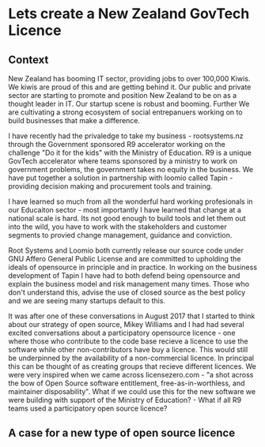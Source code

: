 # Lets create a New Zealand GovTech Licence

## Context
New Zealand has booming IT sector, providing jobs to over 100,000 Kiwis. We kiwis are proud of this and are getting behind it. Our public and private sector are starting to promote and position New Zealand to be on as a thought leader in IT. Our startup scene is robust and booming. Further We are cultivating a strong ecosystem of social entrepanuers working on to build businesses that make a difference. 

I have recently had the privaledge to take my business - rootsystems.nz through the Government sponsored R9 accelerator working on the challenge "Do it for the kids" with the Ministry of Education. R9 is a unique GovTech accelerator where teams sponsored by a ministry to work on government problems, the government takes no equity in the business. We have put together a solution in partnership with loomio called Tapin - providing decision making and procurement tools and training. 

I have learned so much from all the wonderful hard working profesionals in our Educaiton sector - most importantly I have learned that change at a national scale is hard. Its not good enough to build tools and let them out into the wild, you have to work with the stakeholders and customer segments to provied change management, guidance and conviction.

Root Systems and Loomio both currently release our source code under GNU Affero General Public License and are committed to upholding the ideals of opensource in principle and in practice. In working on the business development of Tapin I have had to both defend being opensource and explain the business model and risk management many times. Those who don't understand this, advise the use of closed source as the best policy and we are seeing many startups default to this.


It was after one of these conversations in August 2017 that I started to think about our strategy of open source, Mikey Williams and I had had several excited conversations about a participatory opensource licence - one where those who contribute to the code base recieve a licence to use the software while other non-contributors have buy a licence. This would still be underpinned by the availability of a non-commercial licence. In principal this can be thought of as creating groups that recieve different licences. We were very inspired when we came across licensezero.com - "a shot across the bow of Open Source software entitlement, free-as-in-worthless, and maintainer disposability". What if we could use this for the new software we were building with support of the Ministry of Education? - What if all R9 teams used a participatory open source licence?

## A case for a new type of open source licence

